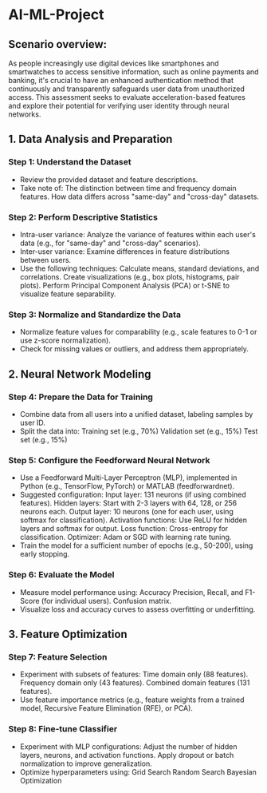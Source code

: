 # AI-ML-Project

## Scenario overview: 

As people increasingly use digital devices like smartphones and smartwatches to access sensitive information, such as online payments and banking, it's crucial to have an enhanced authentication method that continuously and transparently safeguards user data from unauthorized access. This assessment seeks to evaluate acceleration-based features and explore their potential for verifying user identity through neural networks.


## 1. Data Analysis and Preparation

### Step 1: Understand the Dataset
- Review the provided dataset and feature descriptions.
- Take note of:
The distinction between time and frequency domain features.
How data differs across "same-day" and "cross-day" datasets.

### Step 2: Perform Descriptive Statistics
- Intra-user variance: Analyze the variance of features within each user's data (e.g., for "same-day" and "cross-day" scenarios).
- Inter-user variance: Examine differences in feature distributions between users.
- Use the following techniques:
Calculate means, standard deviations, and correlations.
Create visualizations (e.g., box plots, histograms, pair plots).
Perform Principal Component Analysis (PCA) or t-SNE to visualize feature separability.

### Step 3: Normalize and Standardize the Data
- Normalize feature values for comparability (e.g., scale features to 0-1 or use z-score normalization).
- Check for missing values or outliers, and address them appropriately.

## 2. Neural Network Modeling

### Step 4: Prepare the Data for Training
- Combine data from all users into a unified dataset, labeling samples by user ID.
- Split the data into:
Training set (e.g., 70%)
Validation set (e.g., 15%)
Test set (e.g., 15%)

### Step 5: Configure the Feedforward Neural Network
- Use a Feedforward Multi-Layer Perceptron (MLP), implemented in Python (e.g., TensorFlow, PyTorch) or MATLAB (feedforwardnet).
- Suggested configuration:
Input layer: 131 neurons (if using combined features).
Hidden layers: Start with 2-3 layers with 64, 128, or 256 neurons each.
Output layer: 10 neurons (one for each user, using softmax for classification).
Activation functions: Use ReLU for hidden layers and softmax for output.
Loss function: Cross-entropy for classification.
Optimizer: Adam or SGD with learning rate tuning.
- Train the model for a sufficient number of epochs (e.g., 50-200), using early stopping.

### Step 6: Evaluate the Model
- Measure model performance using:
Accuracy
Precision, Recall, and F1-Score (for individual users).
Confusion matrix.
- Visualize loss and accuracy curves to assess overfitting or underfitting.

## 3. Feature Optimization

### Step 7: Feature Selection
- Experiment with subsets of features:
Time domain only (88 features).
Frequency domain only (43 features).
Combined domain features (131 features).
- Use feature importance metrics (e.g., feature weights from a trained model, Recursive Feature Elimination (RFE), or PCA).

### Step 8: Fine-tune Classifier
- Experiment with MLP configurations:
Adjust the number of hidden layers, neurons, and activation functions.
Apply dropout or batch normalization to improve generalization.
- Optimize hyperparameters using:
Grid Search
Random Search
Bayesian Optimization
